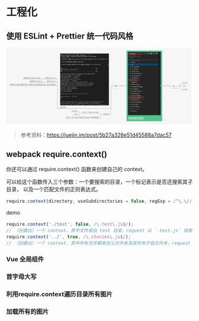 # 工程化

## 使用 ESLint + Prettier 统一代码风格

![使用 ESLint + Prettier 统一代码风格](../.vuepress/public/images/codeFormat.png)

> 参考资料：https://juejin.im/post/5b27a326e51d45588a7dac57

## webpack require.context()

你还可以通过 require.context() 函数来创建自己的 context。

可以给这个函数传入三个参数：一个要搜索的目录，一个标记表示是否还搜索其子目录， 以及一个匹配文件的正则表达式。

```js
require.context(directory, useSubdirectories = false, regExp = /^\.\//);
```

demo
```js
require.context('./test', false, /\.test\.js$/);
// （创建出）一个 context，其中文件来自 test 目录，request 以 `.test.js` 结尾。
require.context('../', true, /\.stories\.js$/);
// （创建出）一个 context，其中所有文件都来自父文件夹及其所有子级文件夹，request 以 `.stories.js` 结尾。
```

### Vue 全局组件

### 首字母大写

### 利用require.context遍历目录所有图片

### 加载所有的图片
